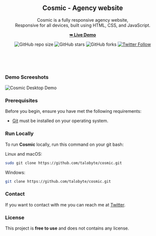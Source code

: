 <div align="center">
  
  <h2 align="center">Cosmic - Agency website</h2>

  Cosmic is a fully responsive agency website, <br />Responsive for all devices, built using HTML, CSS, and JavaScript.

  <a href="https://alphaotuken.github.io/Cosmic/#"><strong>➥ Live Demo</strong></a>
  
  ![GitHub repo size](https://img.shields.io/github/repo-size/talobyte/Nomad-Front-End-Website)
  ![GitHub stars](https://img.shields.io/github/stars/talobyte/Cosmic?style=social)
  ![GitHub forks](https://img.shields.io/github/forks/talobyte/Cosmic?style=social)
  [![Twitter Follow](https://img.shields.io/twitter/follow/taloisik?style=social)](https://twitter.com/intent/follow?screen_name=taloisik)

  <br />
  <br />

</div>

<br />


### Demo Screeshots

![Cosmic Desktop Demo](./desktop.png "Desktop Demo")

### Prerequisites

Before you begin, ensure you have met the following requirements:

* [Git](https://git-scm.com/downloads "Download Git") must be installed on your operating system.

### Run Locally

To run **Cosmic** locally, run this command on your git bash:

Linux and macOS:

```bash
sudo git clone https://github.com/talobyte/cosmic.git
```

Windows:

```bash
git clone https://github.com/talobyte/cosmic.git
```

### Contact

If you want to contact with me you can reach me at [Twitter](https://www.twitter.com/taloisik).

### License

This project is **free to use** and does not contains any license.
